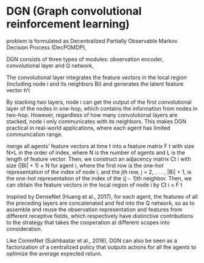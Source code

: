 # DGN (Graph convolutional reinforcement learning)


problem is formulated as Decentralized Partially Observable Markov Decision Process (DecPOMDP),

DGN consists of three types of modules: observation encoder, convolutional layer and Q network,

The convolutional layer integrates the feature vectors in the local region (including node i and its neighbors Bi) and generates the latent feature vector h′t

By stacking two layers, node i can get the output of the first convolutional layer of the nodes in one-hop, which contains the information from nodes in two-hop. However, regardless of how many convolutional layers are stacked, node i only communicates with its neighbors. This makes DGN practical in real-world applications, where each agent has limited communication range.

merge all agents’ feature vectors at time t into a feature matrix F t with size N×L in the order of index, where N is the number of agents and L is the length of feature vector. Then, we construct an adjacency matrix Ct i with size (|Bi| + 1) × N for agent i, where the first row is the one-hot representation of the index of node i, and the jth row, j = 2, . . . , |Bi| + 1, is the one-hot representation of the index of the (j − 1)th neighbor. Then, we can obtain the feature vectors in the local region of node i by Ct i × F t


Inspired by DenseNet (Huang et al., 2017), for each agent, the features of all the preceding layers are concatenated and fed into the Q network, so as to assemble and reuse the observation representation and features from different receptive fields, which respectively have distinctive contributions to the strategy that takes the cooperation at different scopes into consideration.

Like CommNet (Sukhbaatar et al., 2016), DGN can also be seen as a factorization of a centralized policy that outputs actions for all the agents to optimize the average expected return.
